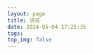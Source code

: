 ```yaml
---
layout: page
title: 说说
date: 2024-05-04 17:25:35
tags:
top_img: false
---
```

<div id="qexot"></div>
<script type="text/javascript" src="//jsd.onmicrosoft.cn/gh/Uyoahz26/daodao@main/dist/qexo-dao.min.js" charset="utf-8"></script>
<script>
  qexoDaodao
    ?.init({
      el: "#qexot",
      avatar: "https://www.jsdelivr.ren/gh/dreamerhe114514/baimgapi@main/image/tx.png",
      name: "小何",
      limit: 10,
      fromColor: "#000000",
      useLoadingImg: false,
      baseURL: "https://qexo.dreamerhe.cn/"
    })
    .then(function () {
      console.log("daodao加载成功")
    })
</script>